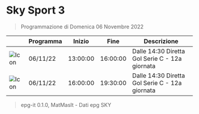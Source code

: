 # Sky Sport 3
> Programmazione di Domenica 06 Novembre 2022

||Programma|Inizio|Fine|Descrizione|
|---|---|---|---|---|
|![Icon](https://guidatv.sky.it/uuid/6d6324b5-f386-46c9-8359-b0eb9eecc72f/cover?md5ChecksumParam=6fa9bae27d44a7628fab2606da5125e8)|06/11/22|13:00:00|16:00:00|Dalle 14:30 Diretta Gol Serie C - 12a giornata
|![Icon](https://guidatv.sky.it/uuid/6d6324b5-f386-46c9-8359-b0eb9eecc72f/cover?md5ChecksumParam=6fa9bae27d44a7628fab2606da5125e8)|06/11/22|16:00:00|19:30:00|Dalle 14:30 Diretta Gol Serie C - 12a giornata



 > epg-it 0.1.0, MatMasIt - Dati epg SKY